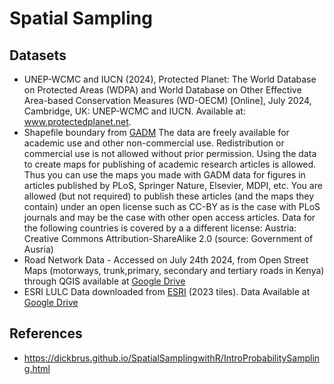 # Spatial Sampling


## Datasets
- UNEP-WCMC and IUCN (2024), Protected Planet: The World Database on Protected Areas (WDPA) and World Database on Other Effective Area-based Conservation Measures (WD-OECM) [Online], July 2024, Cambridge, UK: UNEP-WCMC and IUCN. Available at: www.protectedplanet.net.
- Shapefile boundary from [GADM](https://gadm.org/download_country.html)
The data are freely available for academic use and other non-commercial use. Redistribution or commercial use is not allowed without prior permission.
Using the data to create maps for publishing of academic research articles is allowed. Thus you can use the maps you made with GADM data for figures in articles published by PLoS, Springer Nature, Elsevier, MDPI, etc. You are allowed (but not required) to publish these articles (and the maps they contain) under an open license such as CC-BY as is the case with PLoS journals and may be the case with other open access articles. Data for the following countries is covered by a a different license: Austria: Creative Commons Attribution-ShareAlike 2.0 (source: Government of Ausria)
- Road Network Data - Accessed on July 24th 2024, from Open Street Maps (motorways, trunk,primary, secondary and tertiary roads in Kenya) through QGIS available at [Google Drive](https://drive.google.com/drive/folders/1gjZNFvQXXdhhz0DoHQfW4AOO_bZ251ZJ?usp=sharing)
- ESRI LULC Data downloaded from [ESRI](https://livingatlas.arcgis.com/landcoverexplorer/#mapCenter=39.08601%2C0.54181%2C6.655007915614743&mode=step&timeExtent=2017%2C2023&year=2023&downloadMode=true) (2023 tiles). Data Available at [Google Drive](https://drive.google.com/drive/folders/1gjZNFvQXXdhhz0DoHQfW4AOO_bZ251ZJ?usp=sharing)

## References
- https://dickbrus.github.io/SpatialSamplingwithR/IntroProbabilitySampling.html
  
